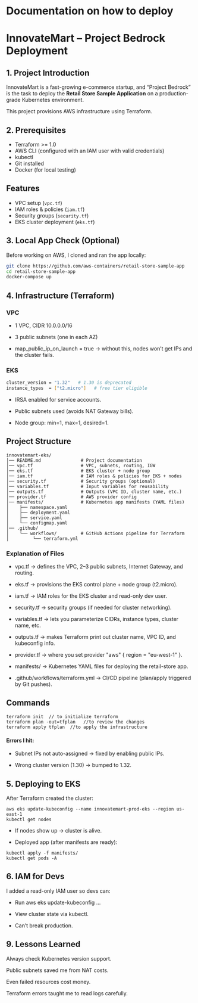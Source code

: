   # Documentation on how to deploy

  # InnovateMart – Project Bedrock Deployment

  ## 1. Project Introduction

InnovateMart is a fast-growing e-commerce startup, and “Project Bedrock” is the task to deploy the **Retail Store Sample Application** on a production-grade Kubernetes environment. 

This project provisions AWS infrastructure using Terraform.


## 2. Prerequisites
- Terraform >= 1.0  
- AWS CLI (configured with an IAM user with valid credentials)  
- kubectl  
- Git installed
- Docker (for local testing)  


## Features
- VPC setup (`vpc.tf`)
- IAM roles & policies (`iam.tf`)
- Security groups (`security.tf`)
- EKS cluster deployment (`eks.tf`)



## 3. Local App Check (Optional)
Before working on AWS, I cloned and ran the app locally:  
```bash
git clone https://github.com/aws-containers/retail-store-sample-app
cd retail-store-sample-app
docker-compose up
```


## 4. Infrastructure (Terraform)

### VPC

- 1 VPC, CIDR 10.0.0.0/16

- 3 public subnets (one in each AZ)

- map_public_ip_on_launch = true → without this, nodes won’t get IPs and the cluster fails.
### EKS
```bash
cluster_version = "1.32"   # 1.30 is deprecated
instance_types  = ["t2.micro"]   # free tier eligible
```
- IRSA enabled for service accounts.

- Public subnets used (avoids NAT Gateway bills).

- Node group: min=1, max=1, desired=1.



##  Project Structure
```
innovatemart-eks/
│── README.md               # Project documentation
│── vpc.tf                  # VPC, subnets, routing, IGW
│── eks.tf                  # EKS cluster + node group
│── iam.tf                  # IAM roles & policies for EKS + nodes
│── security.tf             # Security groups (optional)
│── variables.tf            # Input variables for reusability
│── outputs.tf              # Outputs (VPC ID, cluster name, etc.)
│── provider.tf             # AWS provider config
│── manifests/              # Kubernetes app manifests (YAML files)
│    ├── namespace.yaml
│    ├── deployment.yaml
│    ├── service.yaml
│    └── configmap.yaml
│── .github/
│    └── workflows/         # GitHub Actions pipeline for Terraform
│         └── terraform.yml

```

### Explanation of Files

- vpc.tf → defines the VPC, 2–3 public subnets, Internet Gateway, and routing.

- eks.tf → provisions the EKS control plane + node group (t2.micro).

- iam.tf → IAM roles for the EKS cluster and read-only dev user.

- security.tf → security groups (if needed for cluster networking).

- variables.tf → lets you parameterize CIDRs, instance types, cluster name, etc.

- outputs.tf → makes Terraform print out cluster name, VPC ID, and kubeconfig info.

- provider.tf → where you set provider "aws" { region = "eu-west-1" }.

- manifests/ → Kubernetes YAML files for deploying the retail-store app.

- .github/workflows/terraform.yml → CI/CD pipeline (plan/apply triggered by Git pushes).






## Commands
```
terraform init  // to initialize terraform
terraform plan -out=tfplan   //to review the changes
terraform apply tfplan  //to apply the infrastructure
```
#### Errors I hit:

- Subnet IPs not auto-assigned → fixed by enabling public IPs.

- Wrong cluster version (1.30) → bumped to 1.32.

## 5. Deploying to EKS
After Terraform created the cluster:
```
aws eks update-kubeconfig --name innovatemart-prod-eks --region us-east-1
kubectl get nodes
```

- If nodes show up → cluster is alive.

- Deployed app (after manifests are ready):

```
kubectl apply -f manifests/
kubectl get pods -A
```

## 6. IAM for Devs

I added a read-only IAM user so devs can:

- Run aws eks update-kubeconfig ...

- View cluster state via kubectl.

- Can’t break production.

## 9. Lessons Learned

Always check Kubernetes version support.

Public subnets saved me from NAT costs.

Even failed resources cost money.

Terraform errors taught me to read logs carefully.


